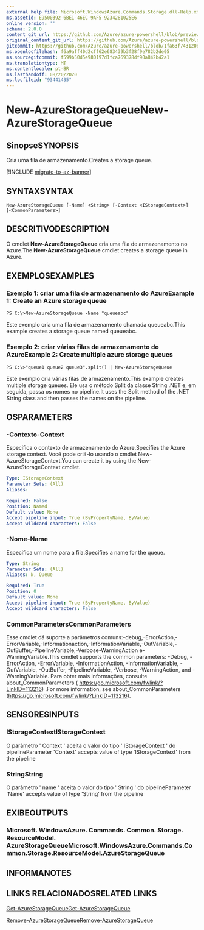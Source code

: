 ```yaml
---
external help file: Microsoft.WindowsAzure.Commands.Storage.dll-Help.xml
ms.assetid: E9500392-6BE1-46EC-9AF5-9234281025E6
online version: ''
schema: 2.0.0
content_git_url: https://github.com/Azure/azure-powershell/blob/preview/src/Storage/Commands.Storage/help/New-AzureStorageQueue.md
original_content_git_url: https://github.com/Azure/azure-powershell/blob/preview/src/Storage/Commands.Storage/help/New-AzureStorageQueue.md
gitcommit: https://github.com/Azure/azure-powershell/blob/1fa63f743120d7a7cd6cbb28ee43cd0f4c654af9
ms.openlocfilehash: f6a9aff40d2cff62e683439b3f28f9e782b2de05
ms.sourcegitcommit: f599b50d5e980197d1fca769378df90a842b42a1
ms.translationtype: MT
ms.contentlocale: pt-BR
ms.lasthandoff: 08/20/2020
ms.locfileid: "93441435"
---
```

# <span data-ttu-id="0945e-101">New-AzureStorageQueue</span><span class="sxs-lookup"><span data-stu-id="0945e-101">New-AzureStorageQueue</span></span>

## <span data-ttu-id="0945e-102">Sinopse</span><span class="sxs-lookup"><span data-stu-id="0945e-102">SYNOPSIS</span></span>
<span data-ttu-id="0945e-103">Cria uma fila de armazenamento.</span><span class="sxs-lookup"><span data-stu-id="0945e-103">Creates a storage queue.</span></span>

[!INCLUDE [migrate-to-az-banner](../../includes/migrate-to-az-banner.md)]

## <span data-ttu-id="0945e-104">SYNTAX</span><span class="sxs-lookup"><span data-stu-id="0945e-104">SYNTAX</span></span>

```
New-AzureStorageQueue [-Name] <String> [-Context <IStorageContext>] [<CommonParameters>]
```

## <span data-ttu-id="0945e-105">DESCRITIVO</span><span class="sxs-lookup"><span data-stu-id="0945e-105">DESCRIPTION</span></span>
<span data-ttu-id="0945e-106">O cmdlet **New-AzureStorageQueue** cria uma fila de armazenamento no Azure.</span><span class="sxs-lookup"><span data-stu-id="0945e-106">The **New-AzureStorageQueue** cmdlet creates a storage queue in Azure.</span></span>

## <span data-ttu-id="0945e-107">EXEMPLOS</span><span class="sxs-lookup"><span data-stu-id="0945e-107">EXAMPLES</span></span>

### <span data-ttu-id="0945e-108">Exemplo 1: criar uma fila de armazenamento do Azure</span><span class="sxs-lookup"><span data-stu-id="0945e-108">Example 1: Create an Azure storage queue</span></span>
```
PS C:\>New-AzureStorageQueue -Name "queueabc"
```

<span data-ttu-id="0945e-109">Este exemplo cria uma fila de armazenamento chamada queueabc.</span><span class="sxs-lookup"><span data-stu-id="0945e-109">This example creates a storage queue named queueabc.</span></span>

### <span data-ttu-id="0945e-110">Exemplo 2: criar várias filas de armazenamento do Azure</span><span class="sxs-lookup"><span data-stu-id="0945e-110">Example 2: Create multiple azure storage queues</span></span>
```
PS C:\>"queue1 queue2 queue3".split() | New-AzureStorageQueue
```

<span data-ttu-id="0945e-111">Este exemplo cria várias filas de armazenamento.</span><span class="sxs-lookup"><span data-stu-id="0945e-111">This example creates multiple storage queues.</span></span>
<span data-ttu-id="0945e-112">Ele usa o método Split da classe String .NET e, em seguida, passa os nomes no pipeline.</span><span class="sxs-lookup"><span data-stu-id="0945e-112">It uses the Split method of the .NET String class and then passes the names on the pipeline.</span></span>

## <span data-ttu-id="0945e-113">OS</span><span class="sxs-lookup"><span data-stu-id="0945e-113">PARAMETERS</span></span>

### <span data-ttu-id="0945e-114">-Contexto</span><span class="sxs-lookup"><span data-stu-id="0945e-114">-Context</span></span>
<span data-ttu-id="0945e-115">Especifica o contexto de armazenamento do Azure.</span><span class="sxs-lookup"><span data-stu-id="0945e-115">Specifies the Azure storage context.</span></span>
<span data-ttu-id="0945e-116">Você pode criá-lo usando o cmdlet New-AzureStorageContext.</span><span class="sxs-lookup"><span data-stu-id="0945e-116">You can create it by using the New-AzureStorageContext cmdlet.</span></span>

```yaml
Type: IStorageContext
Parameter Sets: (All)
Aliases: 

Required: False
Position: Named
Default value: None
Accept pipeline input: True (ByPropertyName, ByValue)
Accept wildcard characters: False
```

### <span data-ttu-id="0945e-117">-Nome</span><span class="sxs-lookup"><span data-stu-id="0945e-117">-Name</span></span>
<span data-ttu-id="0945e-118">Especifica um nome para a fila.</span><span class="sxs-lookup"><span data-stu-id="0945e-118">Specifies a name for the queue.</span></span>

```yaml
Type: String
Parameter Sets: (All)
Aliases: N, Queue

Required: True
Position: 0
Default value: None
Accept pipeline input: True (ByPropertyName, ByValue)
Accept wildcard characters: False
```

### <span data-ttu-id="0945e-119">CommonParameters</span><span class="sxs-lookup"><span data-stu-id="0945e-119">CommonParameters</span></span>
<span data-ttu-id="0945e-120">Esse cmdlet dá suporte a parâmetros comuns:-debug,-ErrorAction,-ErrorVariable,-Informationaction,-InformationVariable,-OutVariable,-OutBuffer,-PipelineVariable,-Verbose-WarningAction e-WarningVariable.</span><span class="sxs-lookup"><span data-stu-id="0945e-120">This cmdlet supports the common parameters: -Debug, -ErrorAction, -ErrorVariable, -InformationAction, -InformationVariable, -OutVariable, -OutBuffer, -PipelineVariable, -Verbose, -WarningAction, and -WarningVariable.</span></span> <span data-ttu-id="0945e-121">Para obter mais informações, consulte about_CommonParameters ( https://go.microsoft.com/fwlink/?LinkID=113216) .</span><span class="sxs-lookup"><span data-stu-id="0945e-121">For more information, see about_CommonParameters (https://go.microsoft.com/fwlink/?LinkID=113216).</span></span>

## <span data-ttu-id="0945e-122">SENSORES</span><span class="sxs-lookup"><span data-stu-id="0945e-122">INPUTS</span></span>

### <span data-ttu-id="0945e-123">IStorageContext</span><span class="sxs-lookup"><span data-stu-id="0945e-123">IStorageContext</span></span>

<span data-ttu-id="0945e-124">O parâmetro ' Context ' aceita o valor do tipo ' IStorageContext ' do pipeline</span><span class="sxs-lookup"><span data-stu-id="0945e-124">Parameter 'Context' accepts value of type 'IStorageContext' from the pipeline</span></span>

### <span data-ttu-id="0945e-125">String</span><span class="sxs-lookup"><span data-stu-id="0945e-125">String</span></span>

<span data-ttu-id="0945e-126">O parâmetro ' name ' aceita o valor do tipo ' String ' do pipeline</span><span class="sxs-lookup"><span data-stu-id="0945e-126">Parameter 'Name' accepts value of type 'String' from the pipeline</span></span>

## <span data-ttu-id="0945e-127">EXIBE</span><span class="sxs-lookup"><span data-stu-id="0945e-127">OUTPUTS</span></span>

### <span data-ttu-id="0945e-128">Microsoft. WindowsAzure. Commands. Common. Storage. ResourceModel. AzureStorageQueue</span><span class="sxs-lookup"><span data-stu-id="0945e-128">Microsoft.WindowsAzure.Commands.Common.Storage.ResourceModel.AzureStorageQueue</span></span>

## <span data-ttu-id="0945e-129">INFORMA</span><span class="sxs-lookup"><span data-stu-id="0945e-129">NOTES</span></span>

## <span data-ttu-id="0945e-130">LINKS RELACIONADOS</span><span class="sxs-lookup"><span data-stu-id="0945e-130">RELATED LINKS</span></span>

[<span data-ttu-id="0945e-131">Get-AzureStorageQueue</span><span class="sxs-lookup"><span data-stu-id="0945e-131">Get-AzureStorageQueue</span></span>](./Get-AzureStorageQueue.md)

[<span data-ttu-id="0945e-132">Remove-AzureStorageQueue</span><span class="sxs-lookup"><span data-stu-id="0945e-132">Remove-AzureStorageQueue</span></span>](./Remove-AzureStorageQueue.md)



